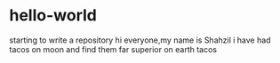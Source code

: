 # hello-world
starting to write a repository
hi everyone,my name is Shahzil
i have had tacos on moon and find them far superior on earth tacos
